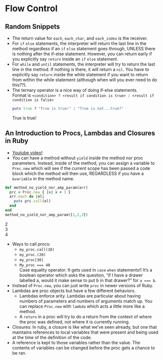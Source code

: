 # Flow Control

## Random Snippets
- The return value for `each`, `each_char`, and `each_index` is the receiver.
- For `if` `else` statements, the interpreter will return the last line in the method regardless if an `if` `else` statement goes through, UNLESS there is nothing after the if-else statement. However, you can return early if you explicitly say `return` inside an `if` `else` statement.
- For `while` and `until` statements, the interpreter will try to return the last line in the method. If nothing is there, it will return a `nil`. You have to explicitly say `return` inside the while statement if you want to return from within the while statement (although when will you ever need to do this??).
- The ternary operator is a nice way of doing if-else statements. <br/> Format is `<condition> ? <result if condition is true> : <result if condition is false>`
  ```ruby
  puts true ? "True is true!" : "True is not...true?"
  ```
  True is true!

## An Introduction to Procs, Lambdas and Closures in Ruby
- [Youtube video!](https://www.youtube.com/watch?v=VBC-G6hahWA)
- You can have a method without `yield` inside the method nor proc parameters. Instead, inside of the method, you can assign a variable to `Proc.new` which will see if the current scope has been passed a code block which the method will then use, REGARDLESS if you have a `&variable` in the method name.
```ruby
def method_no_yield_nor_amp_param(arr)
  prc = Proc.new { |x| x + 1 }
  arr.each do |el|
    puts prc.call(el)
  end
end
method_no_yield_nor_amp_param([1,2,3])
```
2 <br/>
3 <br/>
4 <br/>

- Ways to call procs:
  - `my_proc.call(10)`
  - `my_proc.(20)`
  - `my_proc[30]`
  - `My_proc === 40` <br/>
  Case equality operator: It gets used in `case` `when` statements!! It’s a boolean operator which asks the question, “if I have a drawer labelled a, would it make sense to put b in that drawer?” for `a === b`.
- Instead of `Proc.new`, you can just write `proc` in newer versions of Ruby.
- Lambdas are proc objects but have a few different behaviors.
  - Lambdas enforce arity. Lambdas are particular about having numbers of parameters and numbers of arguments match up. You can replace `Proc.new` with `lambda` which acts a little more like a method.
  - A `return` in a proc will try to do a return from the context of where the proc was defined, not where it is currently running.
- Closures: In ruby, a closure is like what we’ve seen already, but one that maintains references to local variables that were present and being used at the time of the definition of the code.
- A reference is kept to those variables rather than the value. The contents of variables can be changed before the proc gets a chance to be ran.
